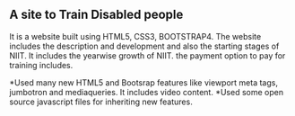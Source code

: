 ## A site to Train Disabled people

It is a website built using HTML5, CSS3, BOOTSTRAP4. The website includes the description and development and also 
the starting stages of NIIT. It includes the yearwise growth of NIIT. the payment option to pay for training includes.

*Used many new HTML5 and Bootsrap features like viewport meta tags, jumbotron and mediaqueries. It includes 
 video content. 
*Used some open source javascript files for inheriting new features.